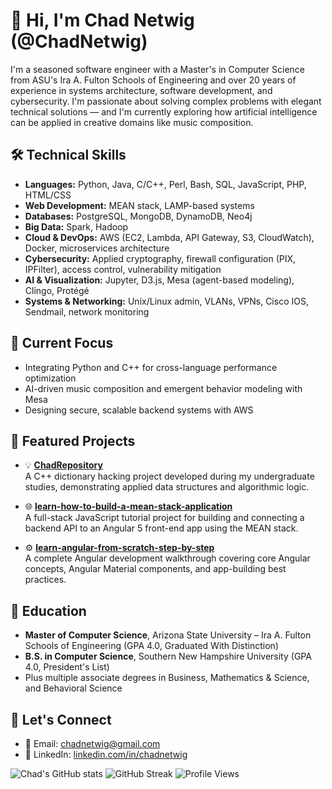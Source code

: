 # 👋 Hi, I'm Chad Netwig (@ChadNetwig)

I'm a seasoned software engineer with a Master's in Computer Science from ASU's Ira A. Fulton Schools of Engineering and over 20 years of experience in systems architecture, software development, and cybersecurity. I'm passionate about solving complex problems with elegant technical solutions — and I'm currently exploring how artificial intelligence can be applied in creative domains like music composition.

## 🛠️ Technical Skills

- **Languages:** Python, Java, C/C++, Perl, Bash, SQL, JavaScript, PHP, HTML/CSS
- **Web Development:** MEAN stack, LAMP-based systems
- **Databases:** PostgreSQL, MongoDB, DynamoDB, Neo4j
- **Big Data:** Spark, Hadoop
- **Cloud & DevOps:** AWS (EC2, Lambda, API Gateway, S3, CloudWatch), Docker, microservices architecture
- **Cybersecurity:** Applied cryptography, firewall configuration (PIX, IPFilter), access control, vulnerability mitigation
- **AI & Visualization:** Jupyter, D3.js, Mesa (agent-based modeling), Clingo, Protégé
- **Systems & Networking:** Unix/Linux admin, VLANs, VPNs, Cisco IOS, Sendmail, network monitoring

## 🎯 Current Focus

- Integrating Python and C++ for cross-language performance optimization
- AI-driven music composition and emergent behavior modeling with Mesa
- Designing secure, scalable backend systems with AWS

## 🚀 Featured Projects

- 💡 [**ChadRepository**](https://github.com/ChadNetwig/ChadRepository)  
  A C++ dictionary hacking project developed during my undergraduate studies, demonstrating applied data structures and algorithmic logic.

- 🌐 [**learn-how-to-build-a-mean-stack-application**](https://github.com/ChadNetwig/learn-how-to-build-a-mean-stack-application)  
  A full-stack JavaScript tutorial project for building and connecting a backend API to an Angular 5 front-end app using the MEAN stack.

- ⚙️ [**learn-angular-from-scratch-step-by-step**](https://github.com/ChadNetwig/learn-angular-from-scratch-step-by-step)  
  A complete Angular development walkthrough covering core Angular concepts, Angular Material components, and app-building best practices.

## 🧠 Education

- **Master of Computer Science**, Arizona State University – Ira A. Fulton Schools of Engineering (GPA 4.0, Graduated With Distinction)
- **B.S. in Computer Science**, Southern New Hampshire University (GPA 4.0, President's List)  
- Plus multiple associate degrees in Business, Mathematics & Science, and Behavioral Science

## 🤝 Let's Connect

- 📧 Email: [chadnetwig@gmail.com](mailto:chadnetwig@gmail.com)  
- 🔗 LinkedIn: [linkedin.com/in/chadnetwig](https://www.linkedin.com/in/chadnetwig)

![Chad's GitHub stats](https://github-readme-stats.vercel.app/api?username=ChadNetwig&show_icons=true&theme=default)
![GitHub Streak](https://github-readme-streak-stats.herokuapp.com/?user=ChadNetwig&theme=default)
![Profile Views](https://komarev.com/ghpvc/?username=ChadNetwig)

<!---
ChadNetwig/ChadNetwig is a ✨ special ✨ repository because its `README.md` (this file) appears on your GitHub profile.
You can click the Preview link to take a look at your changes.
--->
